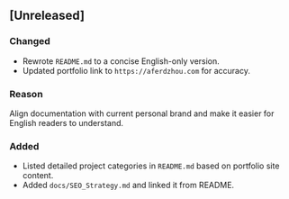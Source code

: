## [Unreleased]

### Changed
- Rewrote `README.md` to a concise English-only version.
- Updated portfolio link to `https://aferdzhou.com` for accuracy.

### Reason
Align documentation with current personal brand and make it easier for English readers to understand.

### Added
- Listed detailed project categories in `README.md` based on portfolio site content.
- Added `docs/SEO_Strategy.md` and linked it from README.
